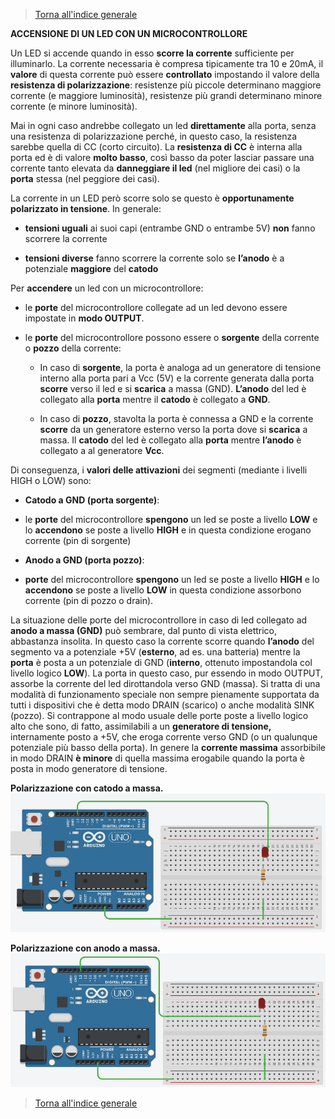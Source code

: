 


>[Torna all'indice generale](index.md)

**ACCENSIONE DI UN LED CON UN MICROCONTROLLORE**

Un LED si accende quando in esso **scorre la corrente** sufficiente per illuminarlo. La corrente necessaria è compresa tipicamente tra 10 e 20mA, il **valore** di questa corrente può essere **controllato** impostando il valore della **resistenza di polarizzazione**: resistenze più piccole determinano maggiore corrente (e maggiore luminosità), resistenze più grandi determinano minore corrente (e minore luminosità).

Mai in ogni caso andrebbe collegato un led **direttamente** alla porta, senza una resistenza di polarizzazione perché, in questo caso, la resistenza sarebbe quella di CC (corto circuito). La **resistenza di CC** è interna alla porta ed è di valore **molto basso**, così basso da poter lasciar passare una corrente tanto elevata da **danneggiare il led** (nel migliore dei casi) o la **porta** stessa (nel peggiore dei casi).

La corrente in un LED però scorre solo se questo è **opportunamente polarizzato in tensione**. In generale:

- **tensioni uguali** ai suoi capi (entrambe GND o entrambe 5V) **non** fanno scorrere la corrente

- **tensioni diverse** fanno scorrere la corrente solo se **l’anodo** è a potenziale **maggiore** del **catodo**

Per **accendere** un led con un microcontrollore:

- le **porte** del microcontrollore collegate ad un led devono essere impostate in **modo OUTPUT**.

- le **porte** del microcontrollore possono essere o **sorgente** della corrente o **pozzo** della corrente:

    - In caso di **sorgente**, la porta è analoga ad un generatore di tensione interno alla porta pari a Vcc (5V) e la corrente generata dalla porta **scorre** verso il led e si **scarica** a massa (GND). **L’anodo** del led è collegato alla **porta** mentre il **catodo** è collegato a **GND**.

    - In caso di **pozzo**, stavolta la porta è connessa a GND e la corrente **scorre** da un generatore esterno verso la porta dove si **scarica** a massa. Il **catodo** del led è collegato alla **porta** mentre **l’anodo** è collegato a al generatore **Vcc**.

Di conseguenza, i **valori delle attivazioni** dei segmenti (mediante i livelli HIGH o LOW) sono:

- **Catodo a GND (porta sorgente)**:

- le **porte** del microcontrollore **spengono** un led se poste a livello **LOW** e lo **accendono** se poste a livello **HIGH** e in questa condizione erogano corrente (pin di sorgente)

- **Anodo a GND (porta pozzo)**:

- **porte** del microcontrollore **spengono** un led se poste a livello **HIGH** e lo **accendono** se poste a livello **LOW** in questa condizione assorbono corrente (pin di pozzo o drain).

La situazione delle porte del microcontrollore in caso di led collegato ad **anodo a massa (GND)** può sembrare, dal punto di vista elettrico, abbastanza insolita. In questo caso la corrente scorre quando **l’anodo** del segmento va a potenziale +5V (**esterno**, ad es. una batteria) mentre la **porta** è posta a un potenziale di GND (**interno**, ottenuto impostandola col livello logico **LOW**). La porta in questo caso, pur essendo in modo OUTPUT, assorbe la corrente del led dirottandola verso GND (massa). Si tratta di una modalità di funzionamento speciale non sempre pienamente supportata da tutti i dispositivi che è detta modo DRAIN (scarico) o anche modalità SINK (pozzo). Si contrappone al modo usuale delle porte poste a livello logico alto che sono, di fatto, assimilabili a un **generatore di tensione,** internamente posto a +5V, che eroga corrente verso GND (o un qualunque potenziale più basso della porta). In genere la **corrente massima** assorbibile in modo DRAIN **è minore** di quella massima erogabile quando la porta è posta in modo generatore di tensione.

**Polarizzazione con catodo a massa.**
![Pulsanti](led1.png)

**Polarizzazione con anodo a massa.**
![Pulsanti](led2.png)

>[Torna all'indice generale](index.md)
<!--stackedit_data:
eyJoaXN0b3J5IjpbMTM3NzYzOTU4NF19
-->
